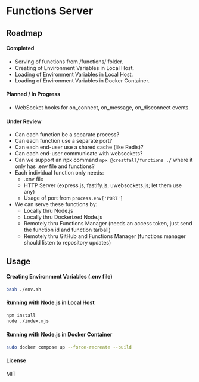 # Functions Server

## Roadmap

#### Completed

- Serving of functions from /functions/ folder.
- Creating of Environment Variables in Local Host.
- Loading of Environment Variables in Local Host.
- Loading of Environment Variables in Docker Container.

#### Planned / In Progress

- WebSocket hooks for on_connect, on_message, on_disconnect events.

#### Under Review

- Can each function be a separate process?
- Can each function use a separate port?
- Can each end-user use a shared cache (like Redis)?
- Can each end-user communicate with websockets?
- Can we support an npx command `npx @crestfall/functions ./` where it only has .env file and functions?
- Each individual function only needs:
  - .env file
  - HTTP Server (express.js, fastify.js, uwebsockets.js; let them use any)
  - Usage of port from `process.env['PORT']`
- We can serve these functions by:
  - Locally thru Node.js
  - Locally thru Dockerized Node.js
  - Remotely thru Functions Manager (needs an access token, just send the function id and function tarball)
  - Remotely thru GitHub and Functions Manager (functions manager should listen to repository updates)

## Usage

#### Creating Environment Variables (.env file)

```sh
bash ./env.sh
```

#### Running with Node.js in Local Host

```sh
npm install
node ./index.mjs
```

#### Running with Node.js in Docker Container

```sh
sudo docker compose up --force-recreate --build
```

#### License

MIT